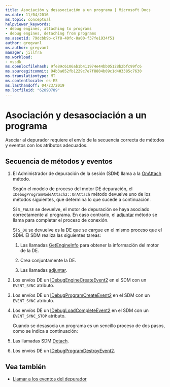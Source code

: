 ```yaml
---
title: Asociación y desasociación a un programa | Microsoft Docs
ms.date: 11/04/2016
ms.topic: conceptual
helpviewer_keywords:
- debug engines, attaching to programs
- debug engines, detaching from programs
ms.assetid: 79dcbb9b-c7f8-40fc-8a00-f37fe1934f51
author: gregvanl
ms.author: gregvanl
manager: jillfra
ms.workload:
- vssdk
ms.openlocfilehash: 9fe89c6106ab1b411974e44bb05128b2bfc99fc6
ms.sourcegitcommit: 94b3a052fb1229c7e7f8804b09c1d403385c7630
ms.translationtype: MT
ms.contentlocale: es-ES
ms.lasthandoff: 04/23/2019
ms.locfileid: "62890789"
---
```

# <a name="attaching-and-detaching-to-a-program"></a>Asociación y desasociación a un programa
Asociar al depurador requiere el envío de la secuencia correcta de métodos y eventos con los atributos adecuados.

## <a name="sequence-of-methods-and-events"></a>Secuencia de métodos y eventos

1. El Administrador de depuración de la sesión (SDM) llama a la [OnAttach](../../extensibility/debugger/reference/idebugprogramnodeattach2-onattach.md) método.

    Según el modelo de proceso del motor DE depuración, el `IDebugProgramNodeAttach2::OnAttach` método devuelve uno de los métodos siguientes, que determina lo que sucede a continuación.

    Si `S_FALSE` se devuelve, el motor de depuración se haya asociado correctamente al programa. En caso contrario, el [adjuntar](../../extensibility/debugger/reference/idebugengine2-attach.md) método se llama para completar el proceso de conexión.

    Si `S_OK` se devuelve es la DE que se cargue en el mismo proceso que el SDM. El SDM realiza las siguientes tareas:

   1. Las llamadas [GetEngineInfo](../../extensibility/debugger/reference/idebugprogramnode2-getengineinfo.md) para obtener la información del motor de la DE.

   2. Crea conjuntamente la DE.

   3. Las llamadas [adjuntar](../../extensibility/debugger/reference/idebugengine2-attach.md).

2. Los envíos DE un [IDebugEngineCreateEvent2](../../extensibility/debugger/reference/idebugenginecreateevent2.md) en el SDM con un `EVENT_SYNC` atributo.

3. Los envíos DE un [IDebugProgramCreateEvent2](../../extensibility/debugger/reference/idebugprogramcreateevent2.md) en el SDM con un `EVENT_SYNC` atributo.

4. Los envíos DE un [IDebugLoadCompleteEvent2](../../extensibility/debugger/reference/idebugloadcompleteevent2.md) en el SDM con un `EVENT_SYNC_STOP` atributo.

   Cuando se desasocia un programa es un sencillo proceso de dos pasos, como se indica a continuación:

5. Las llamadas SDM [Detach](../../extensibility/debugger/reference/idebugprogram2-detach.md).

6. Los envíos DE un [IDebugProgramDestroyEvent2](../../extensibility/debugger/reference/idebugprogramdestroyevent2.md).

## <a name="see-also"></a>Vea también
- [Llamar a los eventos del depurador](../../extensibility/debugger/calling-debugger-events.md)